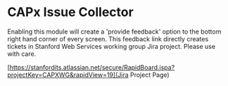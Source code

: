 # CAPx Issue Collector

Enabling this module will create a 'provide feedback' option to the bottom right
hand corner of every screen. This feedback link directly creates tickets in
Stanford Web Services working group Jira project. Please use with care.

[https://stanfordits.atlassian.net/secure/RapidBoard.jspa?projectKey=CAPXWG&rapidView=19](Jira Project Page)
